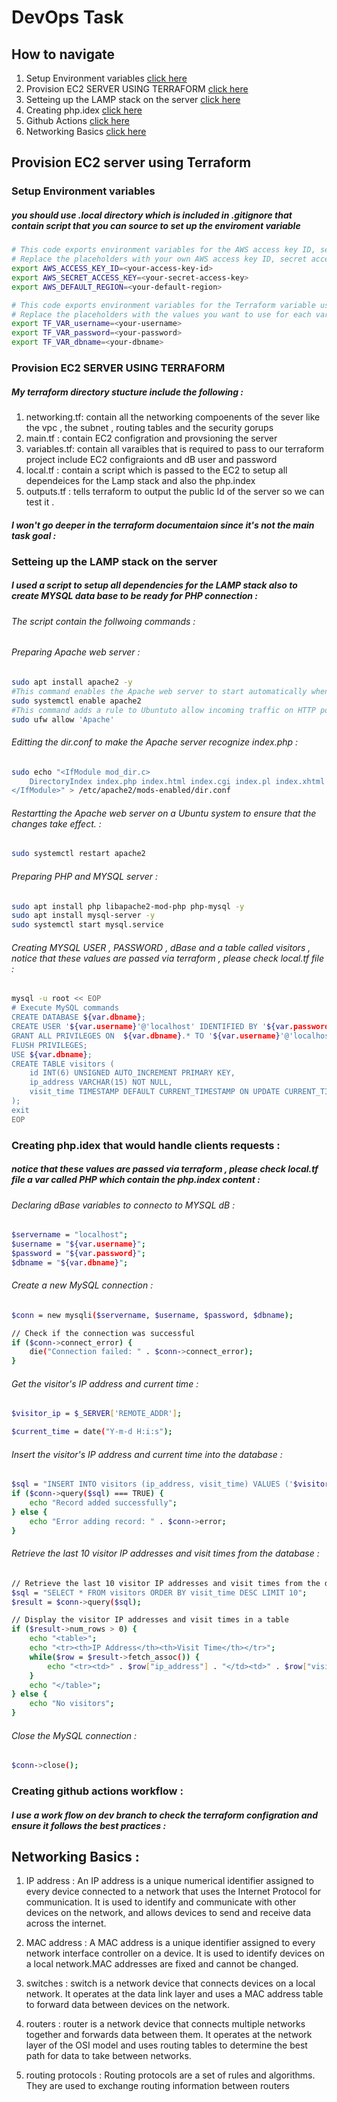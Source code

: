 # DevOps Task


## How to navigate

1. Setup Environment variables [click here](#target1)
2. Provision EC2 SERVER  USING TERRAFORM [click here](#target2) 
3. Setteing up the LAMP stack on the server  [click here](#target3) 
4. Creating php.idex  [click here](#target4)
5. Github Actions [click here](#target5) 
6. Networking Basics [click here](#target6) 

## Provision EC2 server using Terraform

<a id="target1"></a>

### Setup Environment variables

##### you should use .local directory which is included in .gitignore that contain script that you can source to set up the enviroment variable 

```bash
# This code exports environment variables for the AWS access key ID, secret access key, and default region.
# Replace the placeholders with your own AWS access key ID, secret access key, and default region.
export AWS_ACCESS_KEY_ID=<your-access-key-id>
export AWS_SECRET_ACCESS_KEY=<your-secret-access-key>
export AWS_DEFAULT_REGION=<your-default-region>

# This code exports environment variables for the Terraform variable username, password, and dbname.
# Replace the placeholders with the values you want to use for each variable.
export TF_VAR_username=<your-username>
export TF_VAR_password=<your-password>
export TF_VAR_dbname=<your-dbname>

```

<a id="target2"></a>

### Provision EC2 SERVER  USING TERRAFORM

##### My terraform directory stucture include the following :
1. networking.tf: contain all the networking compoenents of the sever like the vpc , the subnet , routing tables and the security gorups
2. main.tf :      contain EC2 configration and provsioning the server
3. variables.tf:  contain all varaibles that is required to pass to our terraform project include EC2 configraionts and dB user and password
4. local.tf :     contain a script which is passed to the EC2 to setup all dependeices for the Lamp stack and also the php.index
5. outputs.tf :   tells  terraform to output the public Id of the server so we can test it .

##### I won't go deeper in the terraform documentaion since it's not the main task goal :


<a id="target3"></a>

### Setteing up the LAMP stack on the server

##### I used a script to setup all dependencies for the LAMP stack also to create MYSQL data base to be ready for PHP connection :

###### The script contain the follwoing commands  :


###### Preparing Apache web server  :

```bash
sudo apt install apache2 -y
#This command enables the Apache web server to start automatically when the system boots up. 
sudo systemctl enable apache2
#This command adds a rule to Ubuntuto allow incoming traffic on HTTP port 80 for the Apache web server.
sudo ufw allow 'Apache'
```

###### Editting the dir.conf to make the Apache server recognize index.php :

```bash
sudo echo "<IfModule mod_dir.c>
    DirectoryIndex index.php index.html index.cgi index.pl index.xhtml index.htm
</IfModule>" > /etc/apache2/mods-enabled/dir.conf
```

###### Restartting the Apache web server on a Ubuntu system to ensure that the changes take effect. :

```bash
sudo systemctl restart apache2 
```

###### Preparing PHP and MYSQL server  :

```bash
sudo apt install php libapache2-mod-php php-mysql -y
sudo apt install mysql-server -y
sudo systemctl start mysql.service
```

###### Creating MYSQL USER , PASSWORD , dBase and a table called visitors , notice that these values are passed via terraform , please check local.tf file  :

```bash
mysql -u root << EOP
# Execute MySQL commands
CREATE DATABASE ${var.dbname};
CREATE USER '${var.username}'@'localhost' IDENTIFIED BY '${var.password}';
GRANT ALL PRIVILEGES ON  ${var.dbname}.* TO '${var.username}'@'localhost';
FLUSH PRIVILEGES;
USE ${var.dbname};
CREATE TABLE visitors (
    id INT(6) UNSIGNED AUTO_INCREMENT PRIMARY KEY,
    ip_address VARCHAR(15) NOT NULL,
    visit_time TIMESTAMP DEFAULT CURRENT_TIMESTAMP ON UPDATE CURRENT_TIMESTAMP
);
exit
EOP
```
 <a id="target4"></a>

### Creating php.idex that would handle clients requests :
##### notice that these values are passed via terraform , please check local.tf file   a var called PHP which contain the php.index content :


###### Declaring dBase variables to connecto to MYSQL dB :

```bash
$servername = "localhost";
$username = "${var.username}";
$password = "${var.password}";
$dbname = "${var.dbname}";
```

###### Create a new MySQL connection :

```bash
$conn = new mysqli($servername, $username, $password, $dbname);

// Check if the connection was successful
if ($conn->connect_error) {
    die("Connection failed: " . $conn->connect_error);
}
```

###### Get the visitor's IP address and current time :

```bash
$visitor_ip = $_SERVER['REMOTE_ADDR'];

$current_time = date("Y-m-d H:i:s");
```


###### Insert the visitor's IP address and current time into the database :

```bash
$sql = "INSERT INTO visitors (ip_address, visit_time) VALUES ('$visitor_ip', '$current_time')";
if ($conn->query($sql) === TRUE) {
    echo "Record added successfully";
} else {
    echo "Error adding record: " . $conn->error;
}
```

###### Retrieve the last 10 visitor IP addresses and visit times from the database :

```bash
// Retrieve the last 10 visitor IP addresses and visit times from the database
$sql = "SELECT * FROM visitors ORDER BY visit_time DESC LIMIT 10";
$result = $conn->query($sql);

// Display the visitor IP addresses and visit times in a table
if ($result->num_rows > 0) {
    echo "<table>";
    echo "<tr><th>IP Address</th><th>Visit Time</th></tr>";
    while($row = $result->fetch_assoc()) {
        echo "<tr><td>" . $row["ip_address"] . "</td><td>" . $row["visit_time"] . "</td></tr>";
    }
    echo "</table>";
} else {
    echo "No visitors";
}
```

###### Close the MySQL connection :

```bash
$conn->close();
```

<a id="target5"></a>

### Creating github actions workflow   :
##### I use a work flow on dev branch to check the terraform configration and ensure it follows the best practices :


<a id="target6"></a>


## Networking Basics :

1. IP address  : An IP address is a unique numerical identifier assigned to every device connected to a network that uses the Internet Protocol for communication. It is used to identify and communicate with other devices on the network, and allows devices to send and receive data across the internet.

2. MAC address : A MAC address is a unique identifier assigned to every network interface controller on a device. It is used to identify devices on a   local network.MAC addresses are fixed and cannot be changed.


3. switches  : switch is a network device that connects devices on a local network. It operates at the data link layer and uses a MAC address table to forward data between devices on the network.
4. routers : router is a network device that connects multiple networks together and forwards data between them. It operates at the network layer of the OSI model and uses routing tables to determine the best path for data to take between networks.

5. routing protocols  : Routing protocols are a set of rules and algorithms. They are used to exchange routing information between routers 
